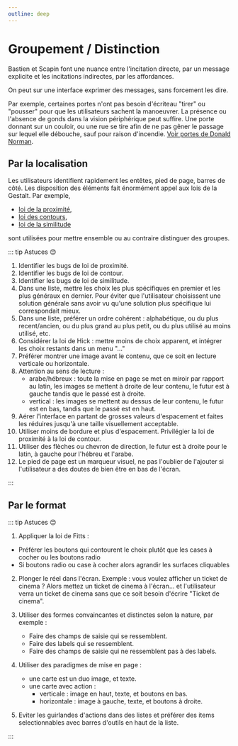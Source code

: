 ```yaml
---
outline: deep
---
```


# Groupement / Distinction

Bastien et Scapin font une nuance entre l'incitation directe, par un message
explicite et les incitations indirectes, par les affordances.

On peut sur une interface exprimer des messages, sans forcement les dire.

Par exemple, certaines portes n'ont pas besoin d'écriteau "tirer" ou "pousser"
pour que les utilisateurs sachent la manoeuvrer. La présence ou l'absence de
gonds dans la vision périphérique peut suffire. Une porte donnant sur un
couloir, ou une rue se tire afin de ne pas gêner le passage sur lequel elle
débouche, sauf pour raison d'incendie.
[Voir portes de Donald Norman](https://www.hteumeuleu.fr/les-portes-de-norman/).

## Par la localisation

Les utilisateurs identifient rapidement les entêtes, pied de page, barres de
côté. Les disposition des éléments fait énormément appel aux lois de la Gestalt.
Par exemple,

- [loi de la proximité](https://ux-lois.github.io/cards/04-gestalt-02-law-of-proximity/),
- [loi des contours](https://ux-lois.github.io/cards/04-gestalt-law-of-common-region/),
- [loi de la similitude](https://ux-lois.github.io/cards/04-gestalt-law-of-similarity/)

sont utilisées pour mettre ensemble ou au contraire distinguer des groupes.

::: tip Astuces 😊

1. Identifier les bugs de loi de proximité.
2. Identifier les bugs de loi de contour.
3. Identifier les bugs de loi de similitude.
4. Dans une liste, mettre les choix les plus spécifiques en premier et les plus
   généraux en dernier. Pour éviter que l'utilisateur choisissent une solution
   générale sans avoir vu qu'une solution plus spécifique lui correspondait
   mieux.
5. Dans une liste, préférer un ordre cohérent : alphabétique, ou du plus
   recent/ancien, ou du plus grand au plus petit, ou du plus utilisé au moins
   utilisé, etc.
6. Considérer la loi de Hick : mettre moins de choix apparent, et intégrer les
   choix restants dans un menu "..."
7. Préférer montrer une image avant le contenu, que ce soit en lecture verticale
   ou horizontale.
8. Attention au sens de lecture :
   - arabe/hébreux : toute la mise en page se met en miroir par rapport au
     latin, les images se mettent à droite de leur contenu, le futur est à
     gauche tandis que le passé est à droite.
   - vertical : les images se mettent au dessus de leur contenu, le futur est en
     bas, tandis que le passé est en haut.
9. Aérer l'interface en partant de grosses valeurs d'espacement et faites les
   réduires jusqu'à une taille visuellement acceptable.
10. Utiliser moins de bordure et plus d'espacement. Privilégier la loi de
    proximité à la loi de contour.
11. Utiliser des flèches ou chevron de direction, le futur est à droite pour le
    latin, à gauche pour l'hébreu et l'arabe.
12. Le pied de page est un marqueur visuel, ne pas l'oublier de l'ajouter si
    l'utilisateur a des doutes de bien être en bas de l'écran.

:::

## Par le format

::: tip Astuces 😊

1. Appliquer la loi de Fitts :

- Préférer les boutons qui contourent le choix plutôt que les cases à cocher ou
  les boutons radio
- Si boutons radio ou case à cocher alors agrandir les surfaces cliquables

2. Plonger le réel dans l'écran. Exemple : vous voulez afficher un ticket de
   cinema ? Alors mettez un ticket de cinema à l'écran... et l'utilisateur verra
   un ticket de cinema sans que ce soit besoin d'écrire "Ticket de cinema".
3. Utiliser des formes convaincantes et distinctes selon la nature, par exemple
   :

   - Faire des champs de saisie qui se ressemblent.
   - Faire des labels qui se ressemblent.
   - Faire des champs de saisie qui ne ressemblent pas à des labels.

4. Utiliser des paradigmes de mise en page :
   - une carte est un duo image, et texte.
   - une carte avec action :
     - verticale : image en haut, texte, et boutons en bas.
     - horizontale : image à gauche, texte, et boutons à droite.
5. Eviter les guirlandes d'actions dans des listes et préférer des items
   selectionnables avec barres d'outils en haut de la liste.

:::
